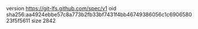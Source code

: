 version https://git-lfs.github.com/spec/v1
oid sha256:aa4924ebbe57c8a773b2fb33bf7431f4bb46749386056c1c690658023f5f5611
size 2842
